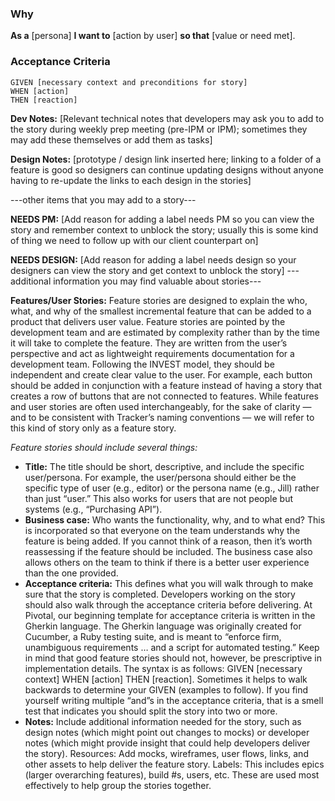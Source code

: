### Why
**As a** [persona] **I want to** [action by user] **so that** [value or need met].
### Acceptance Criteria
```gherkin
GIVEN [necessary context and preconditions for story]
WHEN [action]
THEN [reaction]
```
**Dev Notes:**
[Relevant technical notes that developers may ask you to add to the story during weekly prep meeting (pre-IPM or IPM); sometimes they may add these themselves or add them as tasks]

**Design Notes:**
[prototype / design link inserted here; linking to a folder of a feature is good so designers can continue updating designs without anyone having to re-update the links to each design in the stories]

---other items that you may add to a story---

**NEEDS PM:**
[Add reason for adding a label needs PM so you can view the story and remember context to unblock the story; usually this is some kind of thing we need to follow up with our client counterpart on]

**NEEDS DESIGN:**
[Add reason for adding a label needs design so your designers can view the story and get context to unblock the story]
---additional information you may find valuable about stories---

**Features/User Stories:**
Feature stories are designed to explain the who, what, and why of the smallest incremental feature that can be added to a product that delivers user value. Feature stories are pointed by the development team and are estimated by complexity rather than by the time it will take to complete the feature. They are written from the user’s perspective and act as lightweight requirements documentation for a development team. Following the INVEST model, they should be independent and create clear value to the user. For example, each button should be added in conjunction with a feature instead of having a story that creates a row of buttons that are not connected to features. While features and user stories are often used interchangeably, for the sake of clarity — and to be consistent with Tracker’s naming conventions — we will refer to this kind of story only as a feature story.

*Feature stories should include several things:*
- **Title:** The title should be short, descriptive, and include the specific user/persona. For example, the user/persona should either be the specific type of user (e.g., editor) or the persona name (e.g., Jill) rather than just “user.” This also works for users that are not people but systems (e.g., “Purchasing API”).
- **Business case:** Who wants the functionality, why, and to what end? This is incorporated so that everyone on the team understands why the feature is being added. If you cannot think of a reason, then it’s worth reassessing if the feature should be included. The business case also allows others on the team to think if there is a better user experience than the one provided.
- **Acceptance criteria:** This defines what you will walk through to make sure that the story is completed. Developers working on the story should also walk through the acceptance criteria before delivering. At Pivotal, our beginning template for acceptance criteria is written in the Gherkin language. The Gherkin language was originally created for Cucumber, a Ruby testing suite, and is meant to “enforce firm, unambiguous requirements … and a script for automated testing.” Keep in mind that good feature stories should not, however, be prescriptive in implementation details. The syntax is as follows: GIVEN [necessary context] WHEN [action] THEN [reaction]. Sometimes it helps to walk backwards to determine your GIVEN (examples to follow). If you find yourself writing multiple “and”s in the acceptance criteria, that is a smell test that indicates you should split the story into two or more.
- **Notes:** Include additional information needed for the story, such as design notes (which might point out changes to mocks) or developer notes (which might provide insight that could help developers deliver the story).
Resources: Add mocks, wireframes, user flows, links, and other assets to help deliver the feature story.
Labels: This includes epics (larger overarching features), build #s, users, etc. These are used most effectively to help group the stories together.
